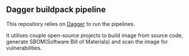 ## Dagger buildpack pipeline

This repository relies on [Dagger](https://dagger.io/) to run the pipelines. 

It utilises couple open-source projects to build image from source code, generate SBOM(Software Bill of Materials) and scan the image for vulnerabilities.

